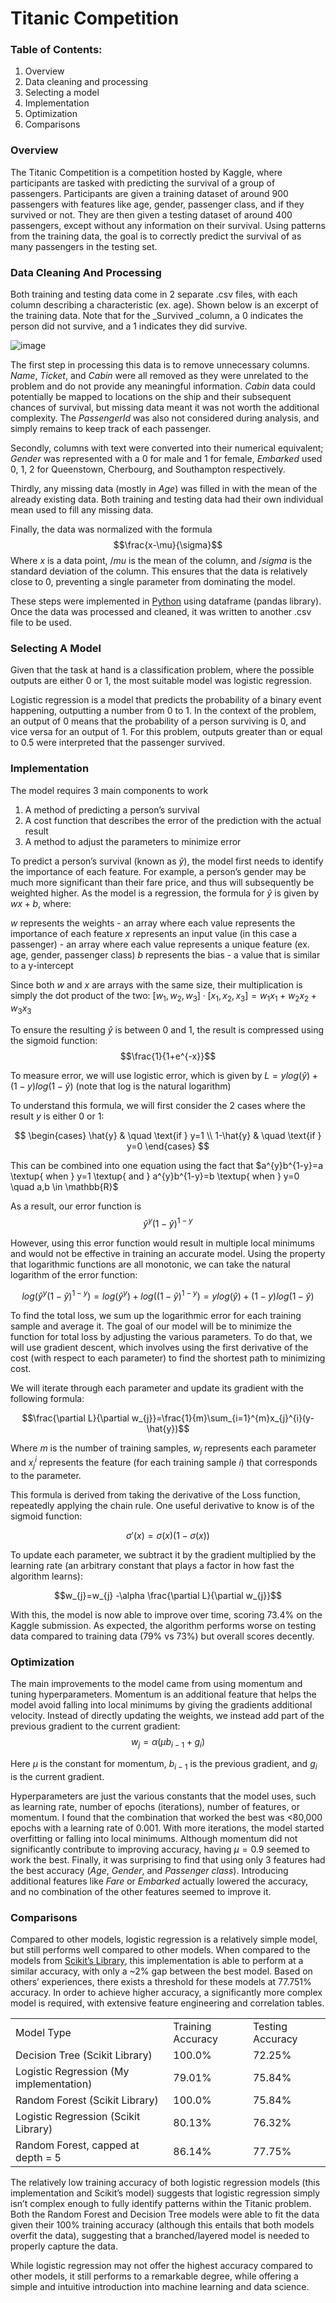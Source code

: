 # Titanic Competition


### Table of Contents:



1. Overview
2. Data cleaning and processing
3. Selecting a model
4. Implementation
5. Optimization
6. Comparisons


### Overview

The Titanic Competition is a competition hosted by Kaggle, where participants are tasked with predicting the survival of a group of passengers. Participants are given a training dataset of around 900 passengers with features like age, gender, passenger class, and if they survived or not. They are then given a testing dataset of around 400 passengers, except without any information on their survival. Using patterns from the training data, the goal is to correctly predict the survival of as many passengers in the testing set. 


### Data Cleaning And Processing

Both training and testing data come in 2 separate .csv files, with each column describing a characteristic (ex. age). Shown below is an excerpt of the training data. Note that for the _Survived _column, a 0 indicates the person did not survive, and a 1 indicates they did survive. 

![image](https://github.com/David-Ykz/Titanic-Challenge/assets/59211419/f719cbee-af09-4b7d-b751-ebeb97682682)

The first step in processing this data is to remove unnecessary columns. _Name_, _Ticket_, and _Cabin_ were all removed as they were unrelated to the problem and do not provide any meaningful information. _Cabin_ data could potentially be mapped to locations on the ship and their subsequent chances of survival, but missing data meant it was not worth the additional complexity. The _PassengerId_ was also not considered during analysis, and simply remains to keep track of each passenger. 

Secondly, columns with text were converted into their numerical equivalent; _Gender_ was represented with a 0 for male and 1 for female, _Embarked_ used 0, 1, 2 for Queenstown, Cherbourg, and Southampton respectively. 

Thirdly, any missing data (mostly in _Age_) was filled in with the mean of the already existing data. Both training and testing data had their own individual mean used to fill any missing data. 

Finally, the data was normalized with the formula $$\frac{x-\mu}{\sigma}$$ Where $x$ is a data point, $/mu$ is the mean of the column, and $/sigma$ is the standard deviation of the column. This ensures that the data is relatively close to 0, preventing a single parameter from dominating the model. 

These steps were implemented in [Python](https://github.com/David-Ykz/Titanic-Python-Libraries) using dataframe (pandas library). Once the data was processed and cleaned, it was written to another .csv file to be used.


### Selecting A Model

Given that the task at hand is a classification problem, where the possible outputs are either 0 or 1, the most suitable model was logistic regression. 

Logistic regression is a model that predicts the probability of a binary event happening, outputting a number from 0 to 1. In the context of the problem, an output of 0 means that the probability of a person surviving is 0, and vice versa for an output of 1. For this problem, outputs greater than or equal to 0.5 were interpreted that the passenger survived. 


### Implementation

The model requires 3 main components to work



1. A method of predicting a person’s survival
2. A cost function that describes the error of the prediction with the actual result
3. A method to adjust the parameters to minimize error

To predict a person’s survival (known as $\hat{y}$), the model first needs to identify the importance of each feature. For example, a person’s gender may be much more significant than their fare price, and thus will subsequently be weighted higher. As the model is a regression, the formula for $\hat{y}$ is given by $wx+b$, where:

$w$ represents the weights - an array where each value represents the importance of each feature
$x$ represents an input value (in this case a passenger) - an array where each value represents a unique feature (ex. age, gender, passenger class)
$b$ represents the bias - a value that is similar to a y-intercept

Since both $w$ and $x$ are arrays with the same size, their multiplication is simply the dot product of the two: $[w_{1}, w_{2},w_{3}]\cdot[x_{1}, x_{2},x_{3}]=w_{1}x_{1}+w_{2}x_{2}+w_{3}x_{3}$

To ensure the resulting $\hat{y}$ is between 0 and 1, the result is compressed using the sigmoid function: $$\frac{1}{1+e^{-x}}$$

To measure error, we will use logistic error, which is given by $L=ylog(\hat{y})+(1-y)log(1-\hat{y})$ (note that log is the natural logarithm)

To understand this formula, we will first consider the 2 cases where the result $y$ is either 0 or 1:

$$ \begin{cases} \hat{y} & \quad \text{if } y=1 \\
1-\hat{y} & \quad \text{if } y=0 \end{cases} $$

This can be combined into one equation using the fact that $a^{y}b^{1-y}=a \textup{ when } y=1 \textup{ and } a^{y}b^{1-y}=b \textup{ when } y=0 \quad a,b \in \mathbb{R}$

As a result, our error function is $$\hat{y}^{y}(1-\hat{y})^{1-y}$$

However, using this error function would result in multiple local minimums and would not be effective in training an accurate model. Using the property that logarithmic functions are all monotonic, we can take the natural logarithm of the error function:

$$log(\hat{y}^{y}(1-\hat{y})^{1-y})=log(\hat{y}^{y})+log((1-\hat{y})^{1-y})=ylog(\hat{y})+(1-y)log(1-\hat{y})$$

To find the total loss, we sum up the logarithmic error for each training sample and average it. The goal of our model will be to minimize the function for total loss by adjusting the various parameters. To do that, we will use gradient descent, which involves using the first derivative of the cost (with respect to each parameter) to find the shortest path to minimizing cost. 

We will iterate through each parameter and update its gradient with the following formula: 

$$\frac{\partial L}{\partial w_{j}}=\frac{1}{m}\sum_{i=1}^{m}x_{j}^{i}(y-\hat{y})$$

Where $m$ is the number of training samples, $w_{j}$ represents each parameter and $x_{j}^{i}$ represents the feature (for each training sample $i$) that corresponds to the parameter. 

This formula is derived from taking the derivative of the Loss function, repeatedly applying the chain rule. One useful derivative to know is of the sigmoid function:

$${\sigma}'(x)=\sigma(x)(1-\sigma(x))$$

To update each parameter, we subtract it by the gradient multiplied by the learning rate (an arbitrary constant that plays a factor in how fast the algorithm learns):

$$w_{j}=w_{j} -\alpha \frac{\partial L}{\partial w_{j}}$$

With this, the model is now able to improve over time, scoring 73.4% on the Kaggle submission. As expected, the algorithm performs worse on testing data compared to training data (79% vs 73%) but overall scores decently.


### Optimization

The main improvements to the model came from using momentum and tuning hyperparameters. Momentum is an additional feature that helps the model avoid falling into local minimums by giving the gradients additional velocity. Instead of directly updating the weights, we instead add part of the previous gradient to the current gradient: $$w_{j}=\alpha(\mu b_{i-1}+g_{i})$$

Here $\mu$ is the constant for momentum, $b_{i-1}$ is the previous gradient, and $g_{i}$ is the current gradient.

Hyperparameters are just the various constants that the model uses, such as learning rate, number of epochs (iterations), number of features, or momentum. I found that the combination that worked the best was &lt;80,000 epochs with a learning rate of 0.001. With more iterations, the model started overfitting or falling into local minimums. Although momentum did not significantly contribute to improving accuracy, having $\mu=0.9$ seemed to work the best. Finally, it was surprising to find that using only 3 features had the best accuracy (_Age_, _Gender_, and _Passenger class_). Introducing additional features like _Fare_ or _Embarked_ actually lowered the accuracy, and no combination of the other features seemed to improve it. 


### Comparisons

Compared to other models, logistic regression is a relatively simple model, but still performs well compared to other models. When compared to the models from [Scikit’s Library](https://scikit-learn.org/stable/supervised_learning.html#supervised-learning), this implementation is able to perform at a similar accuracy, with only a ~2% gap between the best model. Based on others’ experiences, there exists a threshold for these models at 77.751% accuracy. In order to achieve higher accuracy, a significantly more complex model is required, with extensive feature engineering and correlation tables. 


<table>
  <tr>
   <td>Model Type
   </td>
   <td>Training Accuracy
   </td>
   <td>Testing Accuracy
   </td>
  </tr>
  <tr>
   <td>Decision Tree (Scikit Library)
   </td>
   <td>100.0%
   </td>
   <td>72.25%
   </td>
  </tr>
  <tr>
   <td>Logistic Regression (My implementation)
   </td>
   <td>79.01%
   </td>
   <td>75.84%
   </td>
  </tr>
  <tr>
   <td>Random Forest (Scikit Library)
   </td>
   <td>100.0%
   </td>
   <td>75.84%
   </td>
  </tr>
  <tr>
   <td>Logistic Regression (Scikit Library)
   </td>
   <td>80.13%
   </td>
   <td>76.32%
   </td>
  </tr>
  <tr>
   <td>Random Forest, capped at depth = 5
   </td>
   <td>86.14%
   </td>
   <td>77.75%
   </td>
  </tr>
</table>


The relatively low training accuracy of both logistic regression models (this implementation and Scikit’s model) suggests that logistic regression simply isn’t complex enough to fully identify patterns within the Titanic problem. Both the Random Forest and Decision Tree models were able to fit the data given their 100% training accuracy (although this entails that both models overfit the data), suggesting that a branched/layered model is needed to properly capture the data. 

While logistic regression may not offer the highest accuracy compared to other models, it still performs to a remarkable degree, while offering a simple and intuitive introduction into machine learning and data science. 

